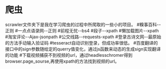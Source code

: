 # 爬虫
scrawler文件夹下是我在学习爬虫的过程中所爬取的一些小的项目。
#糗事百科--正则
#一点点语录网--正则
#前程无忧--bs4
#段子--xpath
#懒加载图片--xpath
#淘宝评论--Ajax-jsonpath
#公交线路--requests-xpath
#登录古诗文网--最原始的方法手动输入验证码
#tesseract自动识别登录，但成功率很低。
#百度翻译的接口中的sign参数随给定的querry值变化，通过js函数来动态的生成sign实现翻译的功能
#下载视频捕获不到视频的url，通过headlesschromer得到browser.page_sourse,再使用xpath的方法找到视频的url。
